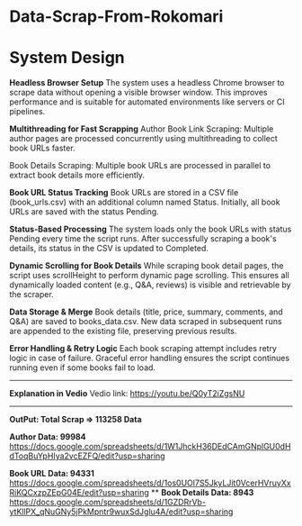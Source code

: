 # Data-Scrap-From-Rokomari
# System Design
**Headless Browser Setup**
 The system uses a headless Chrome browser to scrape data without opening a visible browser window. This improves performance and is suitable for automated environments like servers or CI pipelines.

**Multithreading for Fast Scrapping**
Author Book Link Scraping:
 Multiple author pages are processed concurrently using multithreading to collect book URLs faster.

Book Details Scraping:
 Multiple book URLs are processed in parallel to extract book details more efficiently.

**Book URL Status Tracking**
Book URLs are stored in a CSV file (book_urls.csv) with an additional column named Status.
Initially, all book URLs are saved with the status Pending.

**Status-Based Processing**
The system loads only the book URLs with status Pending every time the script runs.
After successfully scraping a book's details, its status in the CSV is updated to Completed.


**Dynamic Scrolling for Book Details**
While scraping book detail pages, the script uses scrollHeight to perform dynamic page scrolling.
 This ensures all dynamically loaded content (e.g., Q&A, reviews) is visible and retrievable by the scraper.

**Data Storage & Merge**
Book details (title, price, summary, comments, and Q&A) are saved to books_data.csv.
New data scraped in subsequent runs are appended to the existing file, preserving previous results.


**Error Handling & Retry Logic**
Each book scraping attempt includes retry logic in case of failure.
Graceful error handling ensures the script continues running even if some books fail to load.

--------------------------------------------------------------------------------------------------------------
**Explanation in Vedio**
Vedio link: https://youtu.be/Q0yT2iZgsNU

--------------------------------------------------------------------------------------------------------------------
**OutPut: Total Scrap => 113258 Data**

**Author Data: 99984**
https://docs.google.com/spreadsheets/d/1W1JhckH36DEdCAmGNplGU0dHdToqBuYpHIya2vcEZFQ/edit?usp=sharing

**Book URL Data: 94331**
https://docs.google.com/spreadsheets/d/1os0UOl7S5JkyLJit0VcerHVruyXxRiKQCxzpZEpG04E/edit?usp=sharing
**
**Book Details Data: 8943**
https://docs.google.com/spreadsheets/d/1GZDRrVb-ytKllPX_qNuGNy5jPkMpntr9wuxSdJglu4A/edit?usp=sharing
